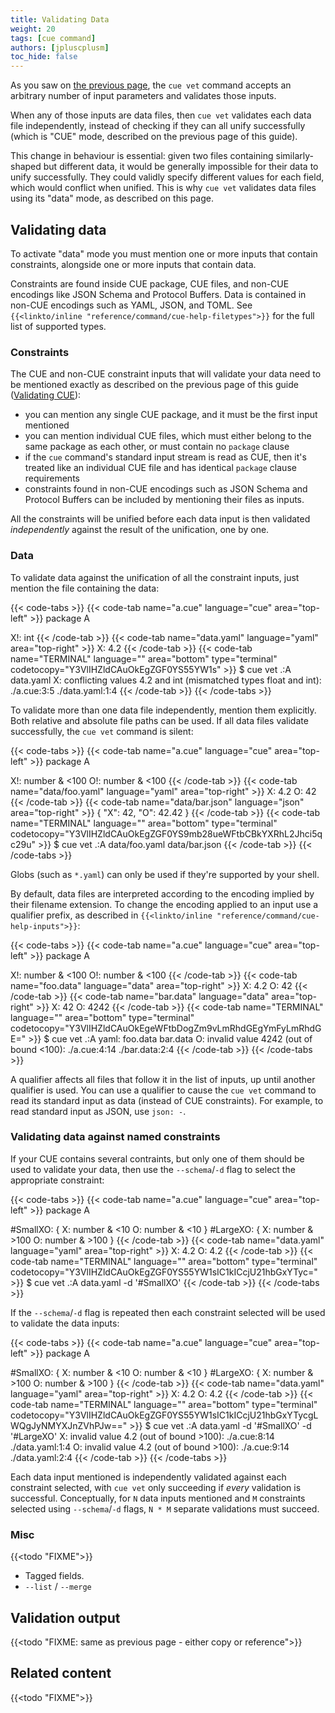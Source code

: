 ```yaml
---
title: Validating Data
weight: 20
tags: [cue command]
authors: [jpluscplusm]
toc_hide: false
---
```


As you saw on [the previous page](FIXME), the `cue vet` command accepts an
arbitrary number of input parameters and validates those inputs.

When any of those inputs are data files, then `cue vet` validates each data
file independently, instead of checking if they can all unify successfully
(which is "CUE" mode, described on the previous page of this guide).

This change in behaviour is essential:
given two files containing similarly-shaped but different data, it would be
generally impossible for their data to unify successfully.
They could validly specify different values for each field, which would
conflict when unified.
This is why `cue vet` validates data files using its "data" mode, as described
on this page.

## Validating data

To activate "data" mode you must mention one or more inputs that contain
constraints, alongside one or more inputs that contain data.

Constraints are found inside CUE package, CUE files, and non-CUE encodings like
JSON Schema and Protocol Buffers. Data is contained in non-CUE encodings such
as YAML, JSON, and TOML.
See `{{<linkto/inline "reference/command/cue-help-filetypes">}}` for the full
list of supported types.

### Constraints

The CUE and non-CUE constraint inputs that will validate your
data need to be mentioned exactly as described on the previous page of this
guide ([Validating CUE](FIXME)):

- you can mention any single CUE package, and it must be the first input
  mentioned
- you can mention individual CUE files, which must either belong to the same
  package as each other, or must contain no `package` clause
- if the `cue` command's standard input stream is read as CUE, then it's
  treated like an individual CUE file and has identical `package` clause
  requirements
- constraints found in non-CUE encodings such as JSON Schema and Protocol
  Buffers can be included by mentioning their files as inputs.

All the constraints will be unified before each data input is then validated
*independently* against the result of the unification, one by one.

### Data

To validate data against the unification of all the constraint inputs, just
mention the file containing the data:

{{< code-tabs >}}
{{< code-tab name="a.cue" language="cue" area="top-left" >}}
package A

X!: int
{{< /code-tab >}}
{{< code-tab name="data.yaml" language="yaml" area="top-right" >}}
X: 4.2
{{< /code-tab >}}
{{< code-tab name="TERMINAL" language="" area="bottom" type="terminal" codetocopy="Y3VlIHZldCAuOkEgZGF0YS55YW1s" >}}
$ cue vet .:A data.yaml
X: conflicting values 4.2 and int (mismatched types float and int):
    ./a.cue:3:5
    ./data.yaml:1:4
{{< /code-tab >}}
{{< /code-tabs >}}

To validate more than one data file independently, mention them explicitly.
Both relative and absolute file paths can be used.
If all data files validate successfully, the `cue vet` command is silent:

{{< code-tabs >}}
{{< code-tab name="a.cue" language="cue" area="top-left" >}}
package A

X!: number & <100
O!: number & <100
{{< /code-tab >}}
{{< code-tab name="data/foo.yaml" language="yaml" area="top-right" >}}
X: 4.2
O: 42
{{< /code-tab >}}
{{< code-tab name="data/bar.json" language="json" area="top-right" >}}
{
    "X": 42,
    "O": 42.42
}
{{< /code-tab >}}
{{< code-tab name="TERMINAL" language="" area="bottom" type="terminal" codetocopy="Y3VlIHZldCAuOkEgZGF0YS9mb28ueWFtbCBkYXRhL2Jhci5qc29u" >}}
$ cue vet .:A data/foo.yaml data/bar.json
{{< /code-tab >}}
{{< /code-tabs >}}

Globs (such as `*.yaml`) can only be used if they're supported by your shell.

By default, data files are interpreted according to the encoding implied by
their filename extension.
To change the encoding applied to an input use a qualifier prefix, as described in
`{{<linkto/inline "reference/command/cue-help-inputs">}}`:

{{< code-tabs >}}
{{< code-tab name="a.cue" language="cue" area="top-left" >}}
package A

X!: number & <100
O!: number & <100
{{< /code-tab >}}
{{< code-tab name="foo.data" language="data" area="top-right" >}}
X: 4.2
O: 42
{{< /code-tab >}}
{{< code-tab name="bar.data" language="data" area="top-right" >}}
X: 42
O: 4242
{{< /code-tab >}}
{{< code-tab name="TERMINAL" language="" area="bottom" type="terminal" codetocopy="Y3VlIHZldCAuOkEgeWFtbDogZm9vLmRhdGEgYmFyLmRhdGE=" >}}
$ cue vet .:A yaml: foo.data bar.data
O: invalid value 4242 (out of bound <100):
    ./a.cue:4:14
    ./bar.data:2:4
{{< /code-tab >}}
{{< /code-tabs >}}

A qualifier affects all files that follow it in the list of inputs, up until
another qualifier is used. You can use a qualifier to cause the `cue vet`
command to read its standard input as data (instead of CUE constraints).
For example, to read standard input as JSON, use `json: -`.

### Validating data against named constraints

If your CUE contains several contraints, but only one of them should be used to
validate your data, then use the `--schema`/`-d` flag to select the appropriate
constraint:

{{< code-tabs >}}
{{< code-tab name="a.cue" language="cue" area="top-left" >}}
package A

#SmallXO: {
	X: number & <10
	O: number & <10
}
#LargeXO: {
	X: number & >100
	O: number & >100
}
{{< /code-tab >}}
{{< code-tab name="data.yaml" language="yaml" area="top-right" >}}
X: 4.2
O: 4.2
{{< /code-tab >}}
{{< code-tab name="TERMINAL" language="" area="bottom" type="terminal" codetocopy="Y3VlIHZldCAuOkEgZGF0YS55YW1sIC1kICcjU21hbGxYTyc=" >}}
$ cue vet .:A data.yaml -d '#SmallXO'
{{< /code-tab >}}
{{< /code-tabs >}}

If the `--schema`/`-d` flag is repeated then each constraint selected will be
used to validate the data inputs:

{{< code-tabs >}}
{{< code-tab name="a.cue" language="cue" area="top-left" >}}
package A

#SmallXO: {
	X: number & <10
	O: number & <10
}
#LargeXO: {
	X: number & >100
	O: number & >100
}
{{< /code-tab >}}
{{< code-tab name="data.yaml" language="yaml" area="top-right" >}}
X: 4.2
O: 4.2
{{< /code-tab >}}
{{< code-tab name="TERMINAL" language="" area="bottom" type="terminal" codetocopy="Y3VlIHZldCAuOkEgZGF0YS55YW1sIC1kICcjU21hbGxYTycgLWQgJyNMYXJnZVhPJw==" >}}
$ cue vet .:A data.yaml -d '#SmallXO' -d '#LargeXO'
X: invalid value 4.2 (out of bound >100):
    ./a.cue:8:14
    ./data.yaml:1:4
O: invalid value 4.2 (out of bound >100):
    ./a.cue:9:14
    ./data.yaml:2:4
{{< /code-tab >}}
{{< /code-tabs >}}

Each data input mentioned is independently validated against each constraint
selected, with `cue vet` only succeeding if *every* validation is successful.
Conceptually, for `N` data inputs mentioned and `M` constraints selected using
`--schema`/`-d` flags, `N * M` separate validations must succeed.

### Misc

{{<todo "FIXME">}}
- Tagged fields.
- `--list` / `--merge`

## Validation output

{{<todo "FIXME: same as previous page - either copy or reference">}}

## Related content

{{<todo "FIXME">}}
